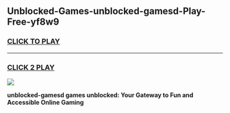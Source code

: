 
## Unblocked-Games-unblocked-gamesd-Play-Free-yf8w9
<h3>
<a href="https://premium76.site?title=unblocked-gamesd&ref=23A">CLICK TO PLAY</a></h3>
<hr>

<h3>
<a href="https://premium76.site?title=unblocked-gamesd&ref=23A">CLICK 2 PLAY</a>
  
</h3>

<a href="https://premium76.site?title=unblocked-gamesd&ref=23A"><img src="https://clearcache.store/games.png"></a>


**unblocked-gamesd games unblocked: Your Gateway to Fun and Accessible Online Gaming**
